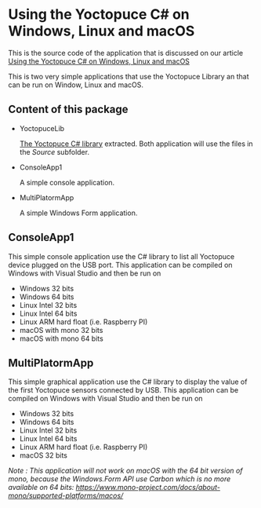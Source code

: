 Using the Yoctopuce C# on Windows, Linux and macOS
===================================================

This is the source code of the application that is discussed on our article [Using the Yoctopuce C# on Windows, Linux and macOS](https://www.yoctopuce.com/EN/article/use-the-c-library-on-linux-and-macos-with-mono)

This is two very simple applications that use the Yoctopuce Library
an that can be run on Window, Linux and macOS.

## Content of this package

* YoctopuceLib

	[The Yoctopuce C# library](https://github.com/yoctopuce/yoctolib_cs) extracted.
	Both application will use the files in the *Source* subfolder.

* ConsoleApp1

	A simple console application.

* MultiPlatormApp

	A simple Windows Form application.

## ConsoleApp1

This simple console application use the C# library to list all Yoctopuce device plugged
on the USB port. This application can be compiled on Windows with Visual Studio and
then be run on
* Windows 32 bits
* Windows 64 bits
* Linux Intel 32 bits
* Linux Intel 64 bits
* Linux ARM hard float (i.e. Raspberry PI)
* macOS with mono 32 bits
* macOS with mono 64 bits


## MultiPlatormApp


This simple graphical application use the C# library to display the value of the first Yoctopuce sensors connected by USB. This application can be compiled on Windows with Visual Studio and then be run on
* Windows 32 bits
* Windows 64 bits
* Linux Intel 32 bits
* Linux Intel 64 bits
* Linux ARM hard float (i.e. Raspberry PI)
* macOS 32 bits

*Note : This application will not work on macOS with the 64 bit version of mono, because the
Windows.Form API use Carbon which is no more available on 64 bits: https://www.mono-project.com/docs/about-mono/supported-platforms/macos/*
